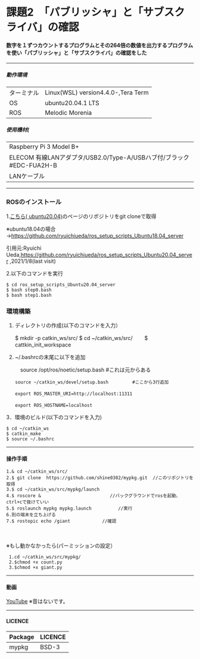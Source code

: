 # 課題2　「パブリッシャ」と「サブスクライバ」の確認

#### 数字を１ずつカウントするプログラムとその264倍の数値を出力するプログラムを使い「パブリッシャ」と「サブスクライバ」の確認をした

	
------------------------
##### 動作環境
|||
|---|---|
|ターミナル|Linux(WSL) version4.4.0-,Tera Term|
|OS |ubuntu20.04.1 LTS|
|ROS|Melodic Morenia|
	
##### 使用機材(
||
|---|
|Raspberry Pi 3 Model B+ |
|ELECOM 有線LANアダプタ/USB2.0/Type-A/USBハブ付/ブラック #EDC-FUA2H-B|
|LANケーブル|


------------------------
### ROSのインストール

1.[こちら( ubuntu20.04)](https://github.com/ryuichiueda/ros_setup_scripts_Ubuntu20.04_server)のページのリポジトリをgit cloneで取得  

※ubuntu18.04の場合→https://github.com/ryuichiueda/ros_setup_scripts_Ubuntu18.04_server


引用元:Ryuichi Ueda,https://github.com/ryuichiueda/ros_setup_scripts_Ubuntu20.04_server ,2021/1/8(last visit) 

2.以下のコマンドを実行
	
	$ cd ros_setup_scripts_Ubuntu20.04_server
	$ bash step0.bash
	$ bash step1.bash

### 環境構築
1.  ディレクトリの作成(以下のコマンドを入力）

	$ mkdir -p catkin_ws/src/
	$ cd ~/catkin_ws/src/　　
	$ cattkin_init_workspace


 2. ~/.bashrcの末尾に以下を追加  

	   　source /opt/ros/noetic/setup.bash       #これは元からある
	
	    source ~/catkin_ws/devel/setup.bash         #ここから3行追加　　
	
	    export ROS_MASTER_URI=http://localhost:11311　　
	
	    export ROS_HOSTNAME=localhost　　

3．環境のビルド(以下のコマンドを入力)

	$ cd ~/catkin_ws
	$ catkin_make
	$ source ~/.bashrc
	
	
-------------------------------------------------	
	


#### 操作手順
	1.& cd ~/catkin_ws/src/                  
	2.$ git clone  https://github.com/shine0302/mypkg.git  //このリポジトリを取得
	3.$ cd ~/catkin_ws/src/mypkg/launch
	4.$ roscore & 　　　　　　　　　　　　　　　//バックグラウンドでrosを起動、ctrl+cで抜けていい
	5.$ roslaunch mypkg mypkg.launch          //実行
	6.別の端末を立ち上げる　
	7.$ rostopic echo /giant            //確認
　　　　　　　　　

※もし動かなかったら(パーミッションの設定）

	 1.cd ~/catkin_ws/src/mypkg/ 
	 2.$chmod +x count.py 
	 3.$chmod +x giant.py 
		
------------------------

#### 動画
[YouTube](https://youtu.be/AbxvaAvc580)
※音はないです。

---------------------------
#### LICENCE
|Package|LICENCE|
|---|---|
|mypkg|BSD-3|
